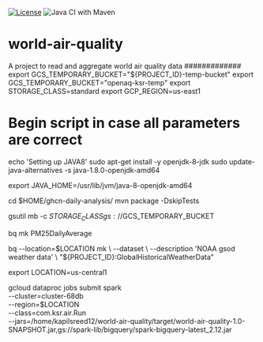 [![License](https://img.shields.io/badge/License-Apache%202.0-blue.svg)](https://opensource.org/licenses/Apache-2.0)
![Java CI with Maven](https://github.com/ksree/world-air-quality/workflows/Java%20CI%20with%20Maven/badge.svg)
# world-air-quality


A project to read and aggregate world air quality data
############# export GCS_TEMPORARY_BUCKET="${PROJECT_ID}-temp-bucket"
export GCS_TEMPORARY_BUCKET="openaq-ksr-temp"
export STORAGE_CLASS=standard
export GCP_REGION=us-east1

# Begin script in case all parameters are correct
echo 'Setting up JAVA8'
sudo apt-get install -y openjdk-8-jdk
sudo update-java-alternatives -s java-1.8.0-openjdk-amd64

export JAVA_HOME=/usr/lib/jvm/java-8-openjdk-amd64

cd $HOME/ghcn-daily-analysis/
mvn package -DskipTests



gsutil mb -c $STORAGE_CLASS  gs://$GCS_TEMPORARY_BUCKET

bq mk PM25DailyAverage

bq --location=$LOCATION mk \ 
	--dataset \
	--description 'NOAA gsod weather data' \
	"${PROJECT_ID}:GlobalHistoricalWeatherData"
	

export LOCATION=us-central1

gcloud dataproc jobs submit spark \
--cluster=cluster-68db  \
--region=$LOCATION \
--class=com.ksr.air.Run \
--jars=/home/kapilsreed12/world-air-quality/target/world-air-quality-1.0-SNAPSHOT.jar,gs://spark-lib/bigquery/spark-bigquery-latest_2.12.jar 
